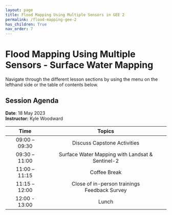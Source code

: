 ```yaml
---
layout: page
title: Flood Mapping Using Multiple Sensors in GEE 2
permalink: /flood-mapping-gee-2
has_children: True
nav_order: 7
---
```


# Flood Mapping Using Multiple Sensors - Surface Water Mapping

Navigate through the different lesson sections by using the menu on the lefthand side or the table of contents below.

## Session Agenda

**Date**: 18 May 2023  
**Instructor:** Kyle Woodward

|      Time     |                                                                                                       Topics                                                                                                                                     |
|:-------------:|:-----------------------------------------------------------------------------------------------------------------------------------------------------------------------------------------------------------------:|
| 09:00 – 09:30 |      Discuss Capstone Activities                 |
| 09:30 – 11:00 |      Surface Water Mapping with Landsat & Sentinel-2                                                         |
| 11:00 – 11:15 |                  Coffee Break                    |
| 11:15 – 12:00 |      Close of in-person trainings<br>Feedback Survey                                                             |      
| 12:00 - 13:00 |                  Lunch                           |
